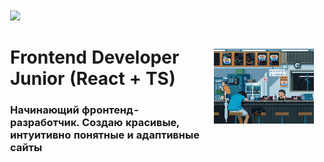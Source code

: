 <div align="center">
  <!-- <img src="https://skillicons.dev/icons?i=html,css,js,ts,bootstrap,react,vercel,nodejs,npm,express,mongodb,git,github,figma" /> -->
  <table style="border: 1px solid transparent; border-collapse: collapse;">
    <tr>
      <td width="65%" align="left" style="border: 1px solid transparent;">
        <img src="https://skillicons.dev/icons?i=html,css,js,ts,react,vercel,nodejs,npm,git" />
        <h1>Frontend Developer Junior (React + TS)</h1>
        <h3>Начинающий фронтенд-разработчик. Создаю красивые, интуитивно понятные и адаптивные сайты</h3>
      </td>
      <td width="35%" align="center" style="border: 1px solid transparent;">
        <img src="https://github.com/Bogatyrev-Islam/Bogatyrev-Islam/raw/main/гиф%20анимация.gif" alt="Анимация проекта" width="400"/>
      </td>
    </tr>
  </table>
</div>
